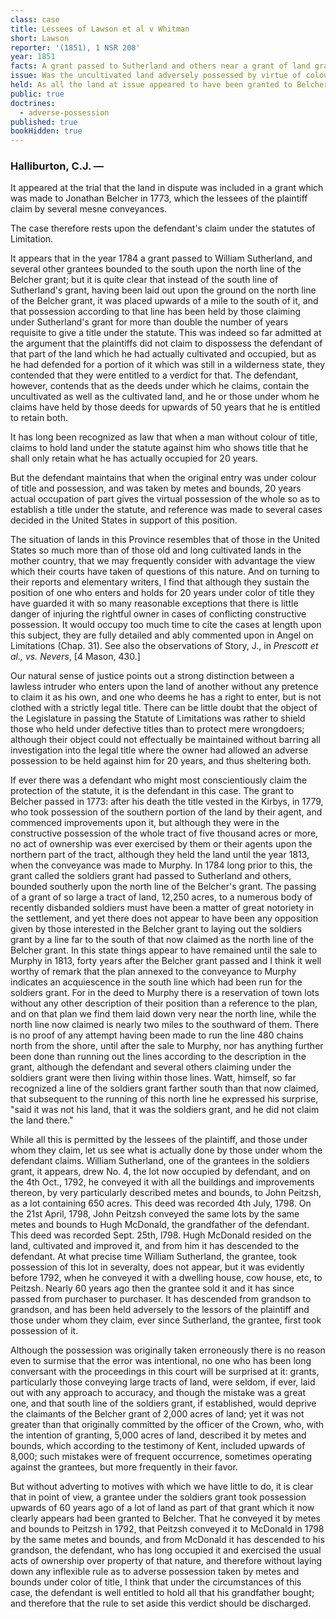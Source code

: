```yaml
---
class: case
title: Lessees of Lawson et al v Whitman
short: Lawson
reporter: '(1851), 1 NSR 208'
year: 1851
facts: A grant passed to Sutherland and others near a grant of land granted to Belcher. The grant was placed in error on Belcher's land, where it was used by the plaintiffs for decades. This land was cultivated in some areas and uncultivated in others.
issue: Was the uncultivated land adversely possessed by virtue of colour of title and possession?
held: As all the land at issue appeared to have been granted to Belcher, and there were signifigant acts of possession for decades, adverse possession for the whole grant is made out.
public: true
doctrines:
  - adverse-possession
published: true
bookHidden: true
---
```


### Halliburton, C.J. —

It appeared at the trial that the land in dispute was included in a grant which was made to Jonathan Belcher in 1773, which the lessees of the plaintiff claim by several mesne conveyances.

The case therefore rests upon the defendant's claim under the statutes of Limitation.

It appears that in the year 1784 a grant passed to William Sutherland, and several other grantees bounded to the south upon the north line of the Belcher grant; but it is quite clear that instead of the south line of Sutherland's grant, having been laid out upon the ground on the north line of the Belcher grant, it was placed upwards of a mile to the south of it, and that possession according to that line has been held by those claiming under Sutherland's grant for more than double the number of years requisite to give a title under the statute. This was indeed so far admitted at the argument that the plaintiffs did not claim to dispossess the defendant of that part of the land which he had actually cultivated and occupied, but as he had defended for a portion of it which was still in a wilderness state, they contended that they were entitled to a verdict for that. The defendant, however, contends that as the deeds under which he claims, contain the uncultivated as well as the cultivated land, and he or those under whom he claims have held by those deeds for upwards of 50 years that he is entitled to retain both.

It has long been recognized as law that when a man without colour of title, claims to hold land under the statute against him who shows title that he shall only retain what he has actually occupied for 20 years.

But the defendant maintains that when the original entry was under colour of title and possession, and was taken by metes and bounds, 20 years actual occupation of part gives the virtual possession of the whole so as to establish a title under the statute, and reference was made to several cases decided in the United States in support of this position.

The situation of lands in this Province resembles that of those in the United States so much more than of those old and long cultivated lands in the mother country, that we may frequently consider with advantage the view which their courts have taken of questions of this nature. And on turning to their reports and elementary writers, I find that although they sustain the position of one who enters and holds for 20 years under color of title they have guarded it with so many reasonable exceptions that there is little danger of injuring the rightful owner in cases of conflicting constructive possession. It would occupy too much time to cite the cases at length upon this subject, they are fully detailed and ably commented upon in Angel on Limitations (Chap. 31). See also the observations of Story, J., in *Prescott et al., vs. Nevers*, [4 Mason, 430.]

Our natural sense of justice points out a strong distinction between a lawless intruder who enters upon the land of another without any pretence to claim it as his own, and one who deems he has a right to enter, but is not clothed with a strictly legal title. There can be little doubt that the object of the Legislature in passing the Statute of Limitations was rather to shield those who held under defective titles than to protect mere wrongdoers; although their object could not effectually be maintained without barring all investigation into the legal title where the owner had allowed an adverse possession to be held against him for 20 years, and thus sheltering both.

If ever there was a defendant who might most conscientiously claim the protection of the statute, it is the defendant in this case. The grant to Belcher passed in 1773: after his death the title vested in the Kirbys, in 1779, who took possession of the southern portion of the land by their agent, and commenced improvements upon it, but although they were in the constructive possession of the whole tract of five thousand acres or more, no act of ownership was ever exercised by them or their agents upon the northern part of the tract, although they held the land until the year 1813, when the conveyance was made to Murphy. In 1784 long prior to this, the grant called the soldiers grant had passed to Sutherland and others, bounded southerly upon the north line of the Belcher's grant. The passing of a grant of so large a tract of land, 12,250 acres, to a numerous body of recently disbanded soldiers must have been a matter of great notoriety in the settlement, and yet there does not appear to have been any opposition given by those interested in the Belcher grant to laying out the soldiers grant by a line far to the south of that now claimed as the north line of the Belcher grant. In this state things appear to have remained until the sale to Murphy in 1813, forty years after the Belcher grant passed and I think it well worthy of remark that the plan annexed to the conveyance to Murphy indicates an acquiescence in the south line which had been run for the soldiers grant. For in the deed to Murphy there is a reservation of town lots without any other description of their position than a reference to the plan, and on that plan we find them laid down very near the north line, while the north line now claimed is nearly two miles to the southward of them. There is no proof of any attempt having been made to run the line 480 chains north from the shore, until after the sale to Murphy, nor has anything further been done than running out the lines according to the description in the grant, although the defendant and several others claiming under the soldiers grant were then living within those lines. Watt, himself, so far recognized a line of the soldiers grant farther south than that now claimed, that subsequent to the running of this north line he expressed his surprise, "said it was not his land, that it was the soldiers grant, and he did not claim the land there."

While all this is permitted by the lessees of the plaintiff, and those under whom they claim, let us see what is actually done by those under whom the defendant claims. William Sutherland, one of the grantees in the soldiers grant, it appears, drew No. 4, the lot now occupied by defendant, and on the 4th Oct., 1792, he conveyed it with all the buildings and improvements thereon, by very particularly described metes and bounds, to John Peitzsh, as a lot containing 650 acres. This deed was recorded 4th July, 1798. On the 21st April, 1798, John Peitzsh conveyed the same lots by the same metes and bounds to Hugh McDonald, the grandfather of the defendant. This deed was recorded Sept. 25th, l798. Hugh McDonald resided on the land, cultivated and improved it, and from him it has descended to the defendant. At what precise time William Sutherland, the grantee, took possession of this lot in severalty, does not appear, but it was evidently before 1792, when he conveyed it with a dwelling house, cow house, etc, to Peitzsh. Nearly 60 years ago then the grantee sold it and it has since passed from purchaser to purchaser. It has descended from grandson to grandson, and has been held adversely to the lessors of the plaintiff and those under whom they claim, ever since Sutherland, the grantee, first took possession of it.

Although the possession was originally taken erroneously there is no reason even to surmise that the error was intentional, no one who has been long conversant with the proceedings in this court will be surprised at it: grants, particularly those conveying large tracts of land, were seldom, if ever, laid out with any approach to accuracy, and though the mistake was a great one, and that south line of the soldiers grant, if established, would deprive the claimants of the Belcher grant of 2,000 acres of land; yet it was not greater than that originally committed by the officer of the Crown, who, with the intention of granting, 5,000 acres of land, described it by metes and bounds, which according to the testimony of Kent, included upwards of 8,000; such mistakes were of frequent occurrence, sometimes operating against the grantees, but more frequently in their favor.

But without adverting to motives with which we have little to do, it is clear that in point of view, a grantee under the soldiers grant took possession upwards of 60 years ago of a lot of land as part of that grant which it now clearly appears had been granted to Belcher. That he conveyed it by metes and bounds to Peitzsh in 1792, that Peitzsh conveyed it to McDonald in 1798 by the same metes and bounds, and from McDonald it has descended to his grandson, the defendant, who has long occupied it and exercised the usual acts of ownership over property of that nature, and therefore without laying down any inflexible rule as to adverse possession taken by metes and bounds under color of title, I think that under the circumstances of this case, the defendant is well entitled to hold all that his grandfather bought; and therefore that the rule to set aside this verdict should be discharged. 
